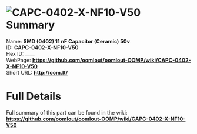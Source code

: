 
![CAPC-0402-X-NF10-V50](https://github.com/oomlout/oomlout-OOMP/blob/master/parts/CAPC-0402-X-NF10-V50/CAPC-0402-X-NF10-V50_420.jpg)   
Summary
=================
  
Name: __SMD (0402) 11 nF Capacitor (Ceramic) 50v__    
ID: __CAPC-0402-X-NF10-V50__   
Hex ID: ____   
WebPage: __https://github.com/oomlout/oomlout-OOMP/wiki/CAPC-0402-X-NF10-V50__   
Short URL: __http://oom.lt/__   

Full Details
==========================
Full summary of this part can be found in the wiki:   
__https://github.com/oomlout/oomlout-OOMP/wiki/CAPC-0402-X-NF10-V50__    

